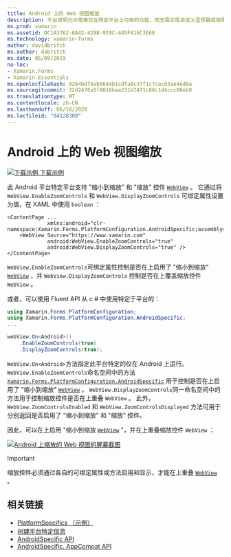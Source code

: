 ```yaml
---
title: Android 上的 Web 视图缩放
description: 平台说明允许使用仅在特定平台上可用的功能，而无需实现自定义呈现器或效果。 本文介绍如何使用 Android 平台特定的，该平台可对 Web 视图进行缩放。
ms.prod: xamarin
ms.assetid: DC1A3762-6A42-4298-929C-445F416C3E60
ms.technology: xamarin-forms
author: davidbritch
ms.author: dabritch
ms.date: 05/09/2019
no-loc:
- Xamarin.Forms
- Xamarin.Essentials
ms.openlocfilehash: 9264bdf4ab5644b1cdfa0c37f1c7cacd3ae4ed0a
ms.sourcegitcommit: 32d2476a5f9016baa231b7471c88c1d4ccc08eb8
ms.translationtype: MT
ms.contentlocale: zh-CN
ms.lasthandoff: 06/18/2020
ms.locfileid: "84128300"
---
```

# <a name="webview-zoom-on-android"></a>Android 上的 Web 视图缩放

[![下载示例](~/media/shared/download.png) 下载示例](https://docs.microsoft.com/samples/xamarin/xamarin-forms-samples/userinterface-platformspecifics)

此 Android 平台特定平台支持 "缩小到缩放" 和 "缩放" 控件 [`WebView`](xref:Xamarin.Forms.WebView) 。 它通过将 `WebView.EnableZoomControls` 和 `WebView.DisplayZoomControls` 可绑定属性设置为值，在 XAML 中使用 `boolean` ：

```xaml
<ContentPage ...
             xmlns:android="clr-namespace:Xamarin.Forms.PlatformConfiguration.AndroidSpecific;assembly=Xamarin.Forms.Core">
    <WebView Source="https://www.xamarin.com"
             android:WebView.EnableZoomControls="true"
             android:WebView.DisplayZoomControls="true" />
</ContentPage>
```

`WebView.EnableZoomControls`可绑定属性控制是否在上启用了 "缩小到缩放" [`WebView`](xref:Xamarin.Forms.WebView) ，并 `WebView.DisplayZoomControls` 控制是否在上覆盖缩放控件 `WebView` 。

或者，可以使用 Fluent API 从 c # 中使用特定于平台的：

```csharp
using Xamarin.Forms.PlatformConfiguration;
using Xamarin.Forms.PlatformConfiguration.AndroidSpecific;
...

webView.On<Android>()
    .EnableZoomControls(true)
    .DisplayZoomControls(true);
```

`WebView.On<Android>`方法指定此平台特定的仅在 Android 上运行。 `WebView.EnableZoomControls`命名空间中的方法 [`Xamarin.Forms.PlatformConfiguration.AndroidSpecific`](xref:Xamarin.Forms.PlatformConfiguration.AndroidSpecific) 用于控制是否在上启用了 "缩小到缩放" [`WebView`](xref:Xamarin.Forms.WebView) 。 `WebView.DisplayZoomControls`同一命名空间中的方法用于控制缩放控件是否在上重叠 `WebView` 。 此外， `WebView.ZoomControlsEnabled` 和 `WebView.ZoomControlsDisplayed` 方法可用于分别返回是否启用了 "缩小到缩放" 和 "缩放" 控件。

因此，可以在上启用 "缩小到缩放 [`WebView`](xref:Xamarin.Forms.WebView) "，并在上重叠缩放控件 `WebView` ：

[![Android 上缩放的 Web 视图的屏幕截图](webview-zoom-controls-images/webview-zoom.png "缩放的 Web 视图")](webview-zoom-controls-images/webview-zoom-large.png#lightbox "缩放的 Web 视图")

> [!IMPORTANT]
> 缩放控件必须通过各自的可绑定属性或方法启用和显示，才能在上重叠 [`WebView`](xref:Xamarin.Forms.WebView) 。

## <a name="related-links"></a>相关链接

- [PlatformSpecifics （示例）](https://docs.microsoft.com/samples/xamarin/xamarin-forms-samples/userinterface-platformspecifics)
- [创建平台特定信息](~/xamarin-forms/platform/platform-specifics/index.md#creating-platform-specifics)
- [AndroidSpecific API](xref:Xamarin.Forms.PlatformConfiguration.AndroidSpecific)
- [AndroidSpecific. AppCompat API](xref:Xamarin.Forms.PlatformConfiguration.AndroidSpecific.AppCompat)
